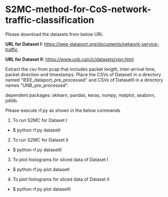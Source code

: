 # S2MC-method-for-CoS-network-traffic-classification

Please download the datasets from below URL

**URL for Dataset I:** https://ieee-dataport.org/documents/network-service-traffic

**URL for Dataset II:** https://www.unb.ca/cic/datasets/vpn.html

Extract the csv from pcap that includes packet length, inter-arrival time, packet direction and timestamps.
Place the CSVs of DatasetI in a directory named "IEEE_dataport_pre_processed" and CSVs of DatasetII in a
directory names "UNB_pre_processed".

dependent packages: sklearn, pandas, keras, numpy, matplot, seaborn, joblib.

Please execute rf.py as shown in the below commands

1) To run S2MC for Dataset I
* $ python rf.py datasetI

2) To run S2MC for Dataset II
* $ python rf.py datasetII

3) To plot histograms for sliced data of Dataset I
* $ python rf.py plot datasetI

4)  To plot histograms for sliced data of Dataset II
* $ python rf.py plot datasetII
